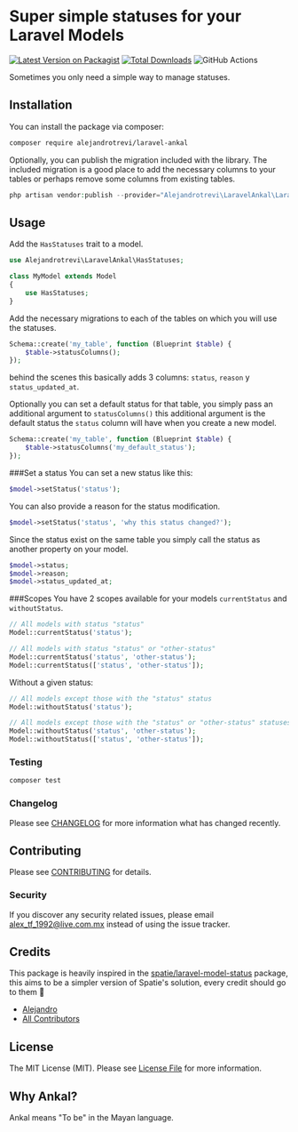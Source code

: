 # Super simple statuses for your Laravel Models

[![Latest Version on Packagist](https://img.shields.io/packagist/v/alejandrotrevi/laravel-ankal.svg?style=flat-square)](https://packagist.org/packages/alejandrotrevi/laravel-ankal)
[![Total Downloads](https://img.shields.io/packagist/dt/alejandrotrevi/laravel-ankal.svg?style=flat-square)](https://packagist.org/packages/alejandrotrevi/laravel-ankal)
![GitHub Actions](https://github.com/alejandrotrevi/laravel-ankal/actions/workflows/main.yml/badge.svg)

Sometimes you only need a simple way to manage statuses.

## Installation

You can install the package via composer:

```bash
composer require alejandrotrevi/laravel-ankal
```

Optionally, you can publish the migration included with the library. The included migration is a good place to
add the necessary columns to your tables or perhaps remove some columns from existing tables.
```php
php artisan vendor:publish --provider="Alejandrotrevi\LaravelAnkal\LaravelAnkalServiceProvider" --tag="migrations"
```

## Usage

Add the ``HasStatuses`` trait to a model.
```php
use Alejandrotrevi\LaravelAnkal\HasStatuses;

class MyModel extends Model
{
    use HasStatuses;
}
```

Add the necessary migrations to each of the tables on which you will use the statuses.
```php
Schema::create('my_table', function (Blueprint $table) {
    $table->statusColumns();
});
```
behind the scenes this basically adds 3 columns: ``status``, ``reason`` y ``status_updated_at``.

Optionally you can set a default status for that table, you simply pass an additional argument to ``statusColumns()`` 
this additional argument is the default status the ``status`` column will have when you create a new model.
```php
Schema::create('my_table', function (Blueprint $table) {
    $table->statusColumns('my_default_status');
});
```

###Set a status
You can set a new status like this:
```php
$model->setStatus('status');
```
You can also provide a reason for the status modification.
```php 
$model->setStatus('status', 'why this status changed?');
```

Since the status exist on the same table you simply call the status as another property on your model.
```php
$model->status;
$model->reason;
$model->status_updated_at;
```

###Scopes
You have 2 scopes available for your models ``currentStatus`` and ``withoutStatus``.

```php
// All models with status "status"
Model::currentStatus('status');

// All models with status "status" or "other-status"
Model::currentStatus('status', 'other-status');
Model::currentStatus(['status', 'other-status']);
```
Without a given status:
```php
// All models except those with the "status" status
Model::withoutStatus('status');

// All models except those with the "status" or "other-status" statuses.
Model::withoutStatus('status', 'other-status');
Model::withoutStatus(['status', 'other-status']);
```



### Testing

```bash
composer test
```

### Changelog

Please see [CHANGELOG](CHANGELOG.md) for more information what has changed recently.

## Contributing

Please see [CONTRIBUTING](CONTRIBUTING.md) for details.

### Security

If you discover any security related issues, please email alex_tf_1992@live.com.mx instead of using the issue tracker.

## Credits
This package is heavily inspired in the [spatie/laravel-model-status](https://github.com/spatie/laravel-model-status) package, this aims to be
a simpler version of Spatie's solution, every credit should go to them :hugs:

-   [Alejandro](https://github.com/alejandrotrevi)
-   [All Contributors](../../contributors)

## License

The MIT License (MIT). Please see [License File](LICENSE.md) for more information.

## Why Ankal?

Ankal means "To be" in the Mayan language.